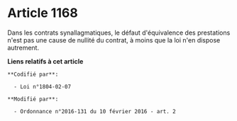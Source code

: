 # Article 1168

Dans les contrats synallagmatiques, le défaut d'équivalence des prestations n'est pas une cause de nullité du contrat, à
moins que la loi n'en dispose autrement.

**Liens relatifs à cet article**

	**Codifié par**:

	  - Loi n°1804-02-07

	**Modifié par**:

	  - Ordonnance n°2016-131 du 10 février 2016 - art. 2

